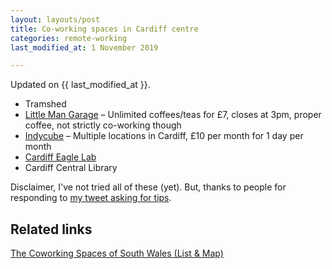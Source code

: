 ```yaml
---
layout: layouts/post
title: Co-working spaces in Cardiff centre
categories: remote-working
last_modified_at: 1 November 2019

---
```


Updated on {{ last_modified_at }}.

- Tramshed
- [Little Man Garage](https://www.tripadvisor.co.uk/Restaurant_Review-g186460-d13395160-Reviews-The_Little_Man_Garage-Cardiff_South_Wales_Wales.html) – Unlimited coffees/teas for £7, closes at 3pm, proper coffee, not strictly co-working though
- [Indycube](https://www.indycube.community/places) – Multiple locations in Cardiff, £10 per month for 1 day per month
- [Cardiff Eagle Lab](https://labs.uk.barclays/locations/cardiff-en)
- Cardiff Central Library

Disclaimer, I've not tried all of these (yet). But, thanks to people for responding to [my tweet asking for tips](https://twitter.com/benjystanton/status/1140913131969011713).

## Related links

[The Coworking Spaces of South Wales (List & Map)](https://seono.co.uk/south-wales-coworking-spaces-map-list/)